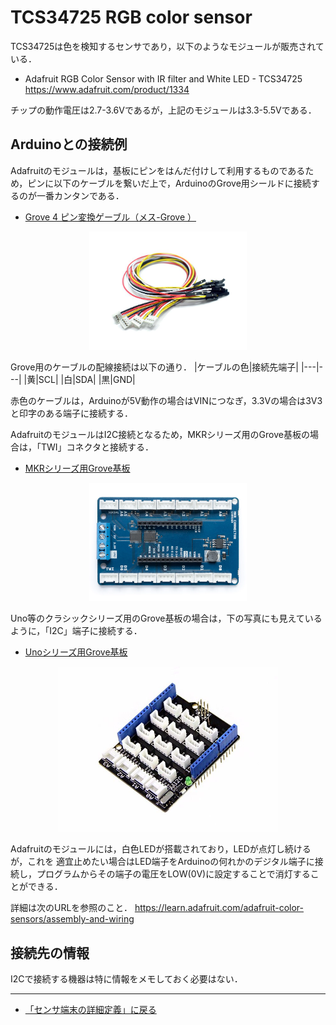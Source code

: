 # TCS34725 RGB color sensor

TCS34725は色を検知するセンサであり，以下のようなモジュールが販売されている．

- Adafruit RGB Color Sensor with IR filter and White LED - TCS34725 https://www.adafruit.com/product/1334


チップの動作電圧は2.7-3.6Vであるが，上記のモジュールは3.3-5.5Vである．

## Arduinoとの接続例

Adafruitのモジュールは，基板にピンをはんだ付けして利用するものであるため，ピンに以下のケーブルを繋いだ上で，ArduinoのGrove用シールドに接続するのが一番カンタンである．

- [Grove 4 ピン変換ゲーブル（メス-Grove ）](https://jp.seeedstudio.com/Grove-4-pin-Female-Jumper-to-Grove-4-pin-Conversion-Cable-5-PCs-per-PAck.html?queryID=e8c3de5285fc84978b0660186520d221&objectID=2221&indexName=bazaar_jp_products)


<div style="text-align: center;">
<img src="../../images/Groveメスピンケーブル.jpg" width="50%">
</div>



Grove用のケーブルの配線接続は以下の通り．
|ケーブルの色|接続先端子|
|---|---|
|黄|SCL|
|白|SDA|
|黒|GND|

赤色のケーブルは，Arduinoが5V動作の場合はVINにつなぎ，3.3Vの場合は3V3と印字のある端子に接続する．


AdafruitのモジュールはI2C接続となるため，MKRシリーズ用のGrove基板の場合は，「TWI」コネクタと接続する．

- [MKRシリーズ用Grove基板](https://store-usa.arduino.cc/products/arduino-mkr-connector-carrier-grove-compatible?selectedStore=us)

<div style="text-align: center;">
<img src="../../images/MKR_carrier.png" width="50%">
</div>

Uno等のクラシックシリーズ用のGrove基板の場合は，下の写真にも見えているように，「I2C」端子に接続する．
- [Unoシリーズ用Grove基板](https://jp.seeedstudio.com/Base-Shield-V2.html)

<div style="text-align: center;">
<img src="../../images/Groveシールド.jpg" width="70%">
</div>


Adafruitのモジュールには，白色LEDが搭載されており，LEDが点灯し続けるが，これを
適宜止めたい場合はLED端子をArduinoの何れかのデジタル端子に接続し，プログラムからその端子の電圧をLOW(0V)に設定することで消灯することができる．

詳細は次のURLを参照のこと．
https://learn.adafruit.com/adafruit-color-sensors/assembly-and-wiring



## 接続先の情報

I2Cで接続する機器は特に情報をメモしておく必要はない．

***

- [「センサ端末の詳細定義」に戻る](../SensorSelection.md)


